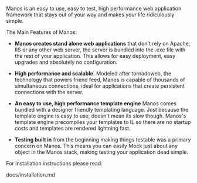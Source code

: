 
Manos is an easy to use, easy to test, high performance web application framework that stays out of your way and makes your life ridiculously simple.

The Main Features of Manos:

 - **Manos creates stand alone web applications** that don't rely on Apache, IIS or any other web server, the server is bundled into the .exe file with the rest of your application.  This allows for easy deployment, easy upgrades and absolutely no configuration. 

 - **High performance and scalable.**  Modeled after tornadoweb, the technology that powers friend feed, Manos is capable of thousands of simultaneous connections, ideal for applications that create persistent connections with the server.

 - **An easy to use, high performance template engine** Manos comes bundled with a designer friendly templating language. Just because the template engine is easy to use, doesn't mean its slow though.  Manos's template engine precompiles your templates to IL so there are no startup costs and templates are rendered lightning fast.

 - **Testing built in** from the beginning making things testable was a primary concern on Manos.  This means you can easily Mock just about any object in the Manos stack, making testing your application dead simple.


For installation instructions please read:

   docs/installation.md

